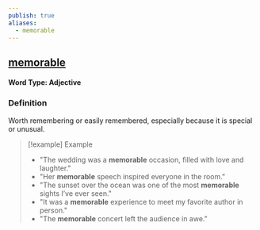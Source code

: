 ```yaml
---
publish: true
aliases:
  - memorable
---
```


## [memorable](https://dictionary.cambridge.org/dictionary/english/memorable)
#### Word Type: Adjective

### Definition
Worth remembering or easily remembered, especially because it is special or unusual.

> [!example] Example
> 
> - "The wedding was a **memorable** occasion, filled with love and laughter."
> - "Her **memorable** speech inspired everyone in the room."
> - "The sunset over the ocean was one of the most **memorable** sights I’ve ever seen."
> - "It was a **memorable** experience to meet my favorite author in person."
> - "The **memorable** concert left the audience in awe."